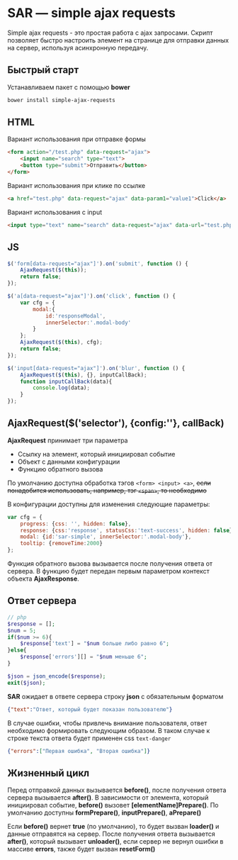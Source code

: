 # SAR &mdash; simple ajax requests
Simple ajax requests - это простая работа с ajax запросами.
Скрипт позволяет быстро настроить элемент на странице для отправки данных на сервер, используя асинхронную передачу.

## Быстрый старт
Устанавливаем пакет с помощью **bower**
```bash
bower install simple-ajax-requests
```

## HTML
Вариант использования при отправке формы
```html
<form action="/test.php" data-request="ajax">
    <input name="search" type="text">
    <button type="submit">Отправить</button>
</form>
```

Вариант использования при клике по ссылке
```html
<a href="test.php" data-request="ajax" data-param1="value1">Click</a>
```

Вариант использования с input
```html
<input type="text" name="search" data-request="ajax" data-url="test.php">
```

## JS
```js
$('form[data-request="ajax"]').on('submit', function () {
    AjaxRequest($(this));
    return false;
});
```
```js
$('a[data-request="ajax"]').on('click', function () {
    var cfg = {
        modal:{
            id:'responseModal',
            innerSelector:'.modal-body'
        }
    };
    AjaxRequest($(this), cfg);
    return false;
});
```
```js
$('input[data-request="ajax"]').on('blur', function () {
    AjaxRequest($(this), {}, inputCallBack);
    function inputCallBack(data){
        console.log(data);
    }
});
```

## AjaxRequest($('selector'), {config:''}, callBack)
**AjaxRequest** принимает три параметра
* Ссылку на элемент, который инициировал событие
* Объект с данными конфигурации
* Функцию обратного вызова

По умолчанию доступна обработка тэгов ```<form> <input> <a>```, 
<s>если понадобится использовать, например, тэг ```<span>```, то
необходимо</s>

В конфигурации доступны для изменения следующие параметры:
```js
var cfg = {
    progress: {css: '', hidden: false},
    response: {css:'response', statusCss:'text-success', hidden: false},
    modal: {id:'sar-simple', innerSelector:'.modal-body'},
    tooltip: {removeTime:2000}
};
``` 

Функция обратного вызова вызывается после получения ответа от сервера.
В функцию будет передан первым параметром контекст объекта **AjaxResponse**.


## Ответ сервера
```php
// php
$response = [];
$num = 5;
if($num >= 6){
    $response['text'] = "$num больше либо равно 6";
}else{
    $response['errors'][] = "$num меньше 6";
}

$json = json_encode($response);
exit($json);
```

**SAR** ожидает в ответе сервера строку **json** с обязательным форматом
```json
{"text":"Ответ, который будет показан пользователю"}
```

В случае ошибки, чтобы привлечь внимание пользователя, ответ необходимо 
формировать следующим образом. В таком случае к строке текста ответа будет 
применен css ```text-danger```
```json
{"errors":["Первая ошибка", "Вторая ошибка"]}
```

## Жизненный цикл
Перед отправкой данных вызывается **before()**, после получения ответа
сервера вызывается **after()**.
В зависимости от элемента, который инициировал событие, **before()** вызовет
**[elementName]Prepare()**.
По умолчанию доступны **formPrepare()**, **inputPrepare()**, **aPrepare()**

Если **before()** вернет **true** (по умолчанию), то будет вызван **loader()**
и данные отправятся на сервер. После получения ответа вызывается **after()**,
который вызывает **unloader()**, если сервер не вернул ошибки
в массиве **errors**,  также будет вызван **resetForm()**


